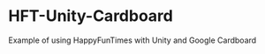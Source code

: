 HFT-Unity-Cardboard
===================

Example of using HappyFunTimes with Unity and Google Cardboard


